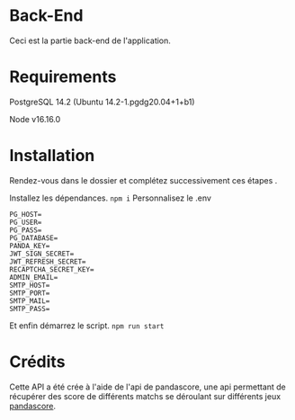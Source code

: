 
# Back-End
Ceci est la partie back-end de l'application.


# Requirements

PostgreSQL 14.2 (Ubuntu 14.2-1.pgdg20.04+1+b1)

Node v16.16.0

# Installation
Rendez-vous dans le dossier et complétez successivement ces étapes . 

Installez les dépendances.
`npm i`
Personnalisez le .env

  

```
PG_HOST=
PG_USER=
PG_PASS=
PG_DATABASE=
PANDA_KEY=
JWT_SIGN_SECRET=
JWT_REFRESH_SECRET=
RECAPTCHA_SECRET_KEY=
ADMIN_EMAIL=
SMTP_HOST=
SMTP_PORT=
SMTP_MAIL=
SMTP_PASS=

```

Et enfin démarrez le script.
`npm run start`

# Crédits

Cette API a été crée à l'aide de l'api de pandascore, une api permettant de récupérer des score de différents matchs se déroulant sur différents jeux [pandascore](https://pandascore.co/).